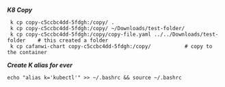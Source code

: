 
***K8 Copy***

```
 k cp copy-c5ccbc4dd-5fdgh:/copy/ .
 k cp copy-c5ccbc4dd-5fdgh:/copy/ ~/Downloads/test-folder/
 k cp copy-c5ccbc4dd-5fdgh:/copy/copy-file.yaml ../../Downloads/test-folder    # this created a folder
 k cp cafanwi-chart copy-c5ccbc4dd-5fdgh:/copy/           # copy to the container
```

***Create K alias for ever***

```
echo "alias k='kubectl'" >> ~/.bashrc && source ~/.bashrc       
```
